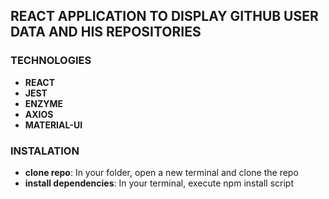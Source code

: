 ## REACT APPLICATION TO DISPLAY GITHUB USER DATA AND HIS REPOSITORIES

### TECHNOLOGIES

* **REACT**
* **JEST**
* **ENZYME**
* **AXIOS**
* **MATERIAL-UI**

### INSTALATION

* **clone repo**: In your folder, open a new terminal and clone the repo
* **install dependencies**: In your terminal, execute npm install script